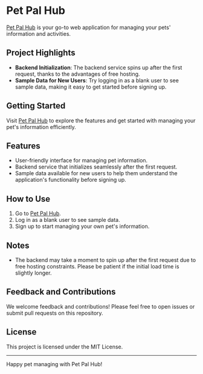 # Pet Pal Hub

[Pet Pal Hub](https://petpalhub.netlify.app/#/) is your go-to web application for managing your pets' information and activities.

## Project Highlights

- **Backend Initialization**: The backend service spins up after the first request, thanks to the advantages of free hosting.
- **Sample Data for New Users**: Try logging in as a blank user to see sample data, making it easy to get started before signing up.

## Getting Started

Visit [Pet Pal Hub](https://petpalhub.netlify.app/#/) to explore the features and get started with managing your pet's information efficiently.

## Features

- User-friendly interface for managing pet information.
- Backend service that initializes seamlessly after the first request.
- Sample data available for new users to help them understand the application's functionality before signing up.

## How to Use

1. Go to [Pet Pal Hub](https://petpalhub.netlify.app/#/).
2. Log in as a blank user to see sample data.
3. Sign up to start managing your own pet's information.

## Notes

- The backend may take a moment to spin up after the first request due to free hosting constraints. Please be patient if the initial load time is slightly longer.

## Feedback and Contributions

We welcome feedback and contributions! Please feel free to open issues or submit pull requests on this repository.

## License

This project is licensed under the MIT License.

---

Happy pet managing with Pet Pal Hub!
